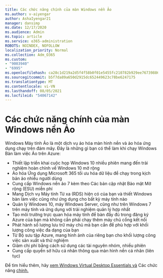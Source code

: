 ```yaml
---
title: Các chức năng chính của màn Windows nền Ảo
ms.author: v-aiyengar
author: AshaIyengar21
manager: dansimp
ms.date: 12/17/2020
ms.audience: Admin
ms.topic: article
ms.service: o365-administration
ROBOTS: NOINDEX, NOFOLLOW
localization_priority: Normal
ms.collection: Adm_O365
ms.custom:
- "9003940"
- "6995"
ms.openlocfilehash: ca28c1d219a2d5f4f58b0f01e5455fc210782b929ee767398867485b4ad8761f
ms.sourcegitcommit: b5f7da89a650d2915dc652449623c78be6247175
ms.translationtype: MT
ms.contentlocale: vi-VN
ms.lasthandoff: 08/05/2021
ms.locfileid: "54067142"
---
```

# <a name="key-capabilities-of-windows-virtual-desktop"></a>Các chức năng chính của màn Windows nền Ảo

Windows Máy tính Ảo là một dịch vụ ảo hóa màn hình nền và ảo hóa ứng dụng chạy trên đám mây. Đây là những gì bạn có thể làm khi chạy Windows Bàn làm việc Ảo trên Azure:

- Thiết lập triển khai cuộc họp Windows 10 nhiều phiên mang đến trải nghiệm hoàn chỉnh về Windows 10 mở rộng
- Ảo hóa Ứng dụng Microsoft 365 tối ưu hóa dữ liệu để chạy trong kịch bản ảo nhiều người dùng
- Cung cấp Windows nền ảo 7 kèm theo Các bản cập nhật Bảo mật Mở rộng (ESU) miễn phí
- Mang Dịch vụ Máy tính Từ xa (RDS) hiện có của bạn và thiết Windows bàn làm việc cũng như ứng dụng cho bất kỳ máy tính nào
- Quản lý Windows 10, máy Windows Server, cũng như trên Windows 7 trên máy tính và ứng dụng với trải nghiệm quản lý hợp nhất
- Tạo môi trường trực quan hóa máy tính để bàn đầy đủ trong đăng ký Azure của bạn mà không cần phải chạy thêm máy chủ cổng kết nối
- Phát hành số lượng lưu trữ máy chủ mà bạn cần để phù hợp với khối lượng công việc đa dạng của bạn
- Từ Bộ sưu tập Azure, mang hình ảnh của riêng bạn cho khối lượng công việc sản xuất và thử nghiệm
- Giảm chi phí bằng cách sử dụng các tài nguyên nhóm, nhiều phiên
- Cung cấp quyền sở hữu cá nhân thông qua màn hình nền cá nhân (liên tục)

Để tìm hiểu thêm, hãy [xem Windows Virtual Desktop Essentials và](https://go.microsoft.com/fwlink/?linkid=2127033) Các chức năng [chính.](https://go.microsoft.com/fwlink/?linkid=2127033)

